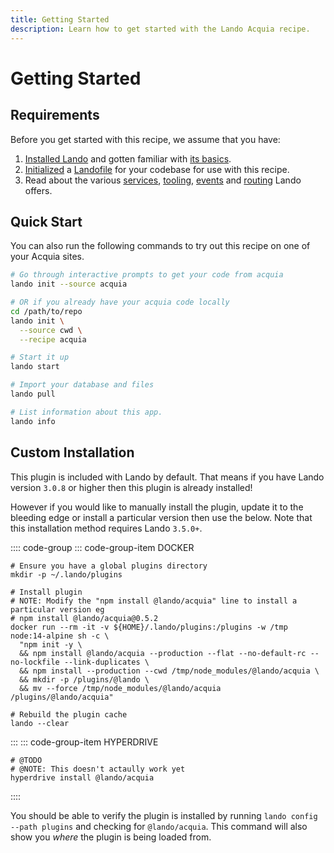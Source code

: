 ```yaml
---
title: Getting Started
description: Learn how to get started with the Lando Acquia recipe.
---
```


# Getting Started

## Requirements

Before you get started with this recipe, we assume that you have:

1. [Installed Lando](https://docs.lando.dev/getting-started/installation.html) and gotten familiar with [its basics](https://docs.lando.dev/cli/).
2. [Initialized](https://docs.lando.dev/cli/init.html) a [Landofile](https://docs.lando.dev/core/v3) for your codebase for use with this recipe.
3. Read about the various [services](https://docs.lando.dev/core/v3/services/lando.html), [tooling](https://docs.lando.dev/core/v3/tooling.html), [events](https://docs.lando.dev/core/v3/events.html) and [routing](https://docs.lando.dev/core/v3/proxy.html) Lando offers.

## Quick Start

You can also run the following commands to try out this recipe on one of your Acquia sites.

```bash
# Go through interactive prompts to get your code from acquia
lando init --source acquia

# OR if you already have your acquia code locally
cd /path/to/repo
lando init \
  --source cwd \
  --recipe acquia

# Start it up
lando start

# Import your database and files
lando pull

# List information about this app.
lando info
```

## Custom Installation

This plugin is included with Lando by default. That means if you have Lando version `3.0.8` or higher then this plugin is already installed!

However if you would like to manually install the plugin, update it to the bleeding edge or install a particular version then use the below. Note that this installation method requires Lando `3.5.0+`.

:::: code-group
::: code-group-item DOCKER
```bash:no-line-numbers
# Ensure you have a global plugins directory
mkdir -p ~/.lando/plugins

# Install plugin
# NOTE: Modify the "npm install @lando/acquia" line to install a particular version eg
# npm install @lando/acquia@0.5.2
docker run --rm -it -v ${HOME}/.lando/plugins:/plugins -w /tmp node:14-alpine sh -c \
  "npm init -y \
  && npm install @lando/acquia --production --flat --no-default-rc --no-lockfile --link-duplicates \
  && npm install --production --cwd /tmp/node_modules/@lando/acquia \
  && mkdir -p /plugins/@lando \
  && mv --force /tmp/node_modules/@lando/acquia /plugins/@lando/acquia"

# Rebuild the plugin cache
lando --clear
```
:::
::: code-group-item HYPERDRIVE
```bash:no-line-numbers
# @TODO
# @NOTE: This doesn't actaully work yet
hyperdrive install @lando/acquia
```
::::

You should be able to verify the plugin is installed by running `lando config --path plugins` and checking for `@lando/acquia`. This command will also show you _where_ the plugin is being loaded from.
